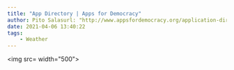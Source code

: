 ```yaml
---
title: "App Directory | Apps for Democracy"
author: Pito Salasurl: "http://www.appsfordemocracy.org/application-directory" cover: "" 
date: 2021-04-06 13:40:22
tags:
    - Weather
---
```

<img src= width="500">


